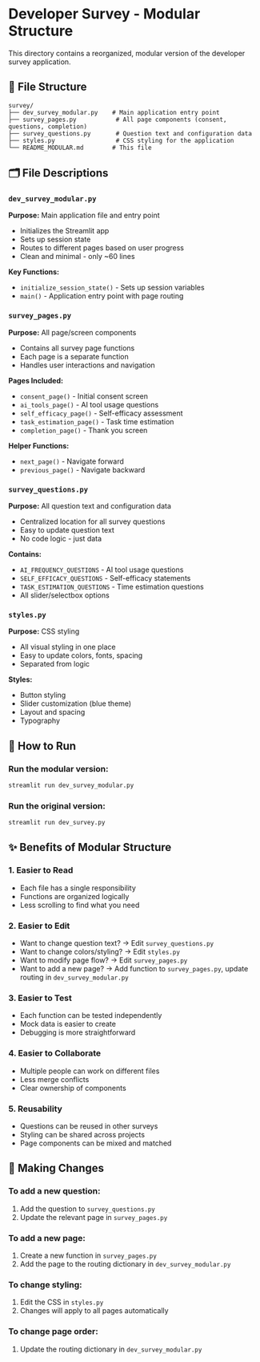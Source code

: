 # Developer Survey - Modular Structure

This directory contains a reorganized, modular version of the developer survey application.

## 📁 File Structure

```
survey/
├── dev_survey_modular.py    # Main application entry point
├── survey_pages.py           # All page components (consent, questions, completion)
├── survey_questions.py       # Question text and configuration data
├── styles.py                 # CSS styling for the application
└── README_MODULAR.md        # This file
```

## 🗂️ File Descriptions

### `dev_survey_modular.py`

**Purpose:** Main application file and entry point

- Initializes the Streamlit app
- Sets up session state
- Routes to different pages based on user progress
- Clean and minimal - only ~60 lines

**Key Functions:**

- `initialize_session_state()` - Sets up session variables
- `main()` - Application entry point with page routing

### `survey_pages.py`

**Purpose:** All page/screen components

- Contains all survey page functions
- Each page is a separate function
- Handles user interactions and navigation

**Pages Included:**

- `consent_page()` - Initial consent screen
- `ai_tools_page()` - AI tool usage questions
- `self_efficacy_page()` - Self-efficacy assessment
- `task_estimation_page()` - Task time estimation
- `completion_page()` - Thank you screen

**Helper Functions:**

- `next_page()` - Navigate forward
- `previous_page()` - Navigate backward

### `survey_questions.py`

**Purpose:** All question text and configuration data

- Centralized location for all survey questions
- Easy to update question text
- No code logic - just data

**Contains:**

- `AI_FREQUENCY_QUESTIONS` - AI tool usage questions
- `SELF_EFFICACY_QUESTIONS` - Self-efficacy statements
- `TASK_ESTIMATION_QUESTIONS` - Time estimation questions
- All slider/selectbox options

### `styles.py`

**Purpose:** CSS styling

- All visual styling in one place
- Easy to update colors, fonts, spacing
- Separated from logic

**Styles:**

- Button styling
- Slider customization (blue theme)
- Layout and spacing
- Typography

## 🚀 How to Run

### Run the modular version:

```bash
streamlit run dev_survey_modular.py
```

### Run the original version:

```bash
streamlit run dev_survey.py
```

## ✨ Benefits of Modular Structure

### 1. **Easier to Read**

- Each file has a single responsibility
- Functions are organized logically
- Less scrolling to find what you need

### 2. **Easier to Edit**

- Want to change question text? → Edit `survey_questions.py`
- Want to change colors/styling? → Edit `styles.py`
- Want to modify page flow? → Edit `survey_pages.py`
- Want to add a new page? → Add function to `survey_pages.py`, update routing in `dev_survey_modular.py`

### 3. **Easier to Test**

- Each function can be tested independently
- Mock data is easier to create
- Debugging is more straightforward

### 4. **Easier to Collaborate**

- Multiple people can work on different files
- Less merge conflicts
- Clear ownership of components

### 5. **Reusability**

- Questions can be reused in other surveys
- Styling can be shared across projects
- Page components can be mixed and matched

## 📝 Making Changes

### To add a new question:

1. Add the question to `survey_questions.py`
2. Update the relevant page in `survey_pages.py`

### To add a new page:

1. Create a new function in `survey_pages.py`
2. Add the page to the routing dictionary in `dev_survey_modular.py`

### To change styling:

1. Edit the CSS in `styles.py`
2. Changes will apply to all pages automatically

### To change page order:

1. Update the routing dictionary in `dev_survey_modular.py`
